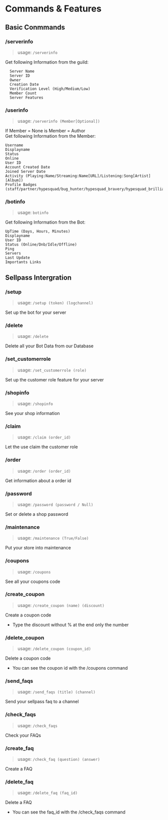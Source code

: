 # Commands & Features

## Basic Conmmands

### /serverinfo

> usage: `/serverinfo` 

Get following Information from the guild:
```
  Server Name
  Server ID
  Owner
  Creation Date
  Verification Level (High/Medium/Low)
  Member Count
  Server Features
  ```

### /userinfo

> usage: `/serverinfo (Member[Optional])` 

If Member = None is Member = Author  
Get following Information from the Member:
```
Username
Displayname
Status
Online
User ID
Account Created Date
Joined Server Date
Activity (Playing:Name/Streaming:Name[URL]/Listening:Song[Artist][Album])
Profile Badges (staff/partner/hypesquad/bug_hunter/hypesquad_bravery/hypesquad_brilliance/hypesquad_balance/early_supporter/system/bug_hunter_level_2/verified_bot/verified_bot_developer/early_verified_bot_developer/moderator_programs_alumni/discord_certified_moderator/http_interactions_bot/spammer/active_developer/bot)
  ```

### /botinfo

> usage: `botinfo` 

Get following Information from the Bot:
```
UpTime (Days, Hours, Minutes)
Displayname
User ID
Status (Online/Dnb/Idle/Offline)
Ping
Servers
Last Update
Importants Links
  ```
## Sellpass Intergration

### /setup

> usage: `/setup (token) (logchannel)` 

Set up the bot for your server

### /delete

> usage: `/delete` 

Delete all your Bot Data from our Database

### /set_customerrole

> usage: `/set_customerrole (role)` 

Set up the customer role feature for your server

### /shopinfo

> usage: `/shopinfo` 

See your shop information

### /claim

> usage: `/claim (order_id)` 

Let the use claim the customer role

### /order

> usage: `/order (order_id)` 

Get information about a order id

### /password

> usage: `/password (password / Null)` 

Set or delete a shop password

### /maintenance

> usage: `/maintenance (True/False)` 

Put your store into maintenance

### /coupons

> usage: `/coupons` 

See all your coupons code

### /create_coupon

> usage: `/create_coupon (name) (discount)` 

Create a coupon code
- Type the discount without % at the end only the number

### /delete_coupon

> usage: `/delete_coupon (coupon_id)` 

Delete a coupon code
- You can see the coupon id with the /coupons command

### /send_faqs

> usage: `/send_faqs (title) (channel)` 

Send your sellpass faq to a channel

### /check_faqs

> usage: `/check_faqs` 

Check your FAQs

### /create_faq

> usage: `/check_faq (question) (answer)` 

Create a FAQ

### /delete_faq

> usage: `/delete_faq (faq_id)` 

Delete a FAQ
- You can see the faq_id with the /check_faqs command